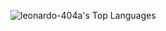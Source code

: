 ![leonardo-404a's Top Languages](https://github-readme-stats.vercel.app/api/top-langs/?username=leonardo-404a&theme=dark&show_icons=true&hide_border=true&layout=compact)
